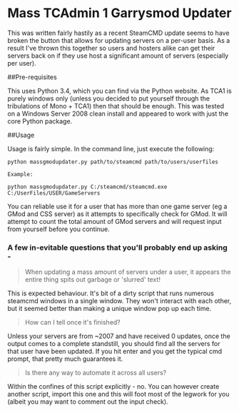 # Mass TCAdmin 1 Garrysmod Updater

This was written fairly hastily as a recent SteamCMD update seems to have broken the button that allows for updating servers on a per-user basis. As a result I've thrown this together so users and hosters alike can get their servers back on if they use host a significant amount of servers (especially per user).

##Pre-requisites

This uses Python 3.4, which you can find via the Python website. As TCA1 is purely windows only (unless you decided to put yourself through the tribulations of Mono + TCA1) then that should be enough. This was tested on a Windows Server 2008 clean install and appeared to work with just the core Python package. 

##Usage

Usage is fairly simple. In the command line, just execute the following:

```
python massgmodupdater.py path/to/steamcmd path/to/users/userfiles

Example: 

python massgmodupdater.py C:/steamcmd/steamcmd.exe C:/UserFiles/USER/GameServers
```

You can reliable use it for a user that has more than one game server (eg a GMod and CSS server) as it attempts to specifically check for GMod. It will attempt to count the total amount of GMod servers and will request input from yourself before you continue.

### A few in-evitable questions that you'll probably end up asking -

> When updating a mass amount of servers under a user, it appears the entire thing spits out garbage or 'slurred' text!

This is expected behaviour. It's bit of a dirty script that runs numerous steamcmd windows in a single window. They won't interact with each other, but it seemed better than making a unique window pop up each time.

> How can I tell once it's finished?

Unless your servers are from ~2007 and have received 0 updates, once the output comes to a complete standstill, you should find all the servers for that user have been updated. If you hit enter and you get the typical cmd prompt, that pretty much guarantees it. 

> Is there any way to automate it across all users?

Within the confines of this script explicitly - no. You can however create another script, import this one and this will foot most of the legwork for you (albeit you may want to comment out the input check). 
